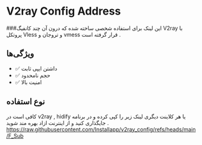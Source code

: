 # V2ray Config Address

###این لینک برای استفاده شخصی ساخته شده که درون آن چند کانفیگ  V2ray با پروتکل Vless  و تروجان و  vmess قرار گرفته است .

## ویژگی‌ها

- ✅ داشتن ایپی ثابت
- ✅ حجم نامحدود 
- ✅ امنیت بالا 

## نوع استفاده 

کافی است در  v2ray , hidify  یا هر کلاینت دیگری لینک زیر را کپی کرده 
و در برنامه جایگذاری کنید و از اینترنت ازاد بهره مند شوید .
https://raw.githubusercontent.com/Installapp/v2ray_config/refs/heads/main/F_Sub
